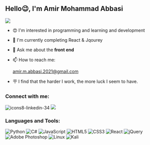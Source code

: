  <h2>Hello😉, I'm Amir Mohammad Abbasi</h2>
   
<img  src="https://user-images.githubusercontent.com/111681850/207242991-b07a8bc1-8f9e-4570-b151-7fbc5415f6ab.svg" align="center" />
       
- 😍 I'm interested in programming and learning and development
- 📖 I'm currently completing React & Jqourey
- 💭 Ask me about the **front end**
- 📫 How to reach me:

     amir.m.abbasi.2021@gmail.com
- 🪧 I find that the harder I work, the more luck I seem to have.

<h3>Connect with me:</h3>

![icons8-linkedin-34](https://user-images.githubusercontent.com/111681850/207863282-2025cf06-14a5-42c4-8f09-f28a55f30ebf.png)
    <a href="https://@Amir_Mm_Abbasi"> <img
            src="(https://user-images.githubusercontent.com/111681850/207842848-d1c08ef0-b9fd-4b72-b579-b830bb384b84.png)" /></a>




<h3>Languages and Tools:</h3>

![Python](https://img.shields.io/badge/python-3670A0?style=for-the-badge&logo=python&logoColor=ffdd54)	  ![C#](https://img.shields.io/badge/c%23-%23239120.svg?style=for-the-badge&logo=c-sharp&logoColor=white)   ![JavaScript](https://img.shields.io/badge/javascript-%23323330.svg?style=for-the-badge&logo=javascript&logoColor=%23F7DF1E) ![HTML5](https://img.shields.io/badge/html5-%23E34F26.svg?style=for-the-badge&logo=html5&logoColor=white)	  ![CSS3](https://img.shields.io/badge/css3-%231572B6.svg?style=for-the-badge&logo=css3&logoColor=white) ![React](https://img.shields.io/badge/react-%2320232a.svg?style=for-the-badge&logo=react&logoColor=%2361DAFB)	![jQuery](https://img.shields.io/badge/jquery-%230769AD.svg?style=for-the-badge&logo=jquery&logoColor=white)      ![Adobe Photoshop](https://img.shields.io/badge/adobe%20photoshop-%2331A8FF.svg?style=for-the-badge&logo=adobe%20photoshop&logoColor=white)	  ![Linux](https://img.shields.io/badge/Linux-FCC624?style=for-the-badge&logo=linux&logoColor=black)	  ![Kali](https://img.shields.io/badge/Kali-268BEE?style=for-the-badge&logo=kalilinux&logoColor=white)








   


<!---
AmirMohammadAbbasii/AmirMohammadAbbasii is a ✨ special ✨ repository because its `README.md` (this file) appears on your GitHub profile.
You can click the Preview link to take a look at your changes.
--->
